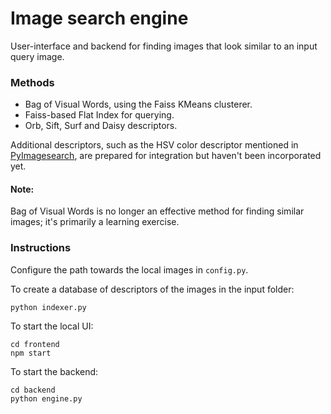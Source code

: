 # Image search engine

User-interface and backend for finding images that look similar to an input query image.

### Methods
- Bag of Visual Words, using the Faiss KMeans clusterer.
- Faiss-based Flat Index for querying.
- Orb, Sift, Surf and Daisy descriptors.

Additional descriptors, such as the HSV color descriptor mentioned in [PyImagesearch](https://www.pyimagesearch.com/2014/12/01/complete-guide-building-image-search-engine-python-opencv), are prepared for integration but haven't been incorporated yet.


#### Note:
Bag of Visual Words is no longer an effective method for finding similar images; it's primarily a learning exercise.


### Instructions

Configure the path towards the local images in `config.py`.

To create a database of descriptors of the images in the input folder:
```
python indexer.py
```

To start the local UI:
```
cd frontend
npm start
```

To start the backend:
```
cd backend
python engine.py
```

